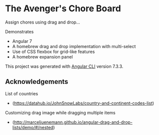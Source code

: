 # The Avenger's Chore Board

Assign chores using drag and drop...

Demonstrates
- Angular 7
- A homebrew drag and drop implementation with multi-select
- Use of CSS flexbox for grid-like features
- A homebrew expansion panel

This project was generated with [Angular CLI](https://github.com/angular/angular-cli) version 7.3.3.

## Acknowledgements
List of countries 
- (https://datahub.io/JohnSnowLabs/country-and-continent-codes-list)

Customizing drag image while dragging multiple items
- (http://marceljuenemann.github.io/angular-drag-and-drop-lists/demo/#/nested)
